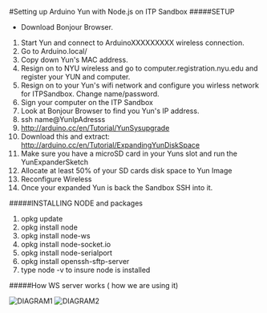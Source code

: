 #Setting up Arduino Yun with Node.js on ITP Sandbox
#####SETUP

 - Download Bonjour Browser.

1. Start Yun and connect to ArduinoXXXXXXXXX wireless connection.
2. Go to Arduino.local/
3. Copy down Yun's MAC address.
4. Resign on to NYU wireless and go to computer.registration.nyu.edu and register your YUN and computer. 
5. Resign on to your Yun's wifi network and configure you wirless network for ITPSandbox. Change name/password. 
6. Sign your computer on the ITP Sandbox
7. Look at Bonjour Browser to find you Yun's IP address. 
8. ssh name@YunIpAdresss
9. http://arduino.cc/en/Tutorial/YunSysupgrade
10. Download this and extract: http://arduino.cc/en/Tutorial/ExpandingYunDiskSpace
11. Make sure you have a microSD card in your Yuns slot and run the YunExpanderSketch
12. Allocate at least 50% of your SD cards disk space to Yun Image
13. Reconfigure Wireless
14. Once your expanded Yun is back the Sandbox SSH into it. 

#####INSTALLING NODE and packages

1. opkg update
2. opkg install node
3. opkg install node-ws 
4. opkg install node-socket.io
6. opkg install node-serialport
6. opkg install openssh-sftp-server
7. type node -v to insure node is installed

#####How WS server works ( how we are using it)

![DIAGRAM1](http://davidptracy.com/files/diagram-02.png
)
![DIAGRAM2](http://davidptracy.com/files/diagram-01.png
)
